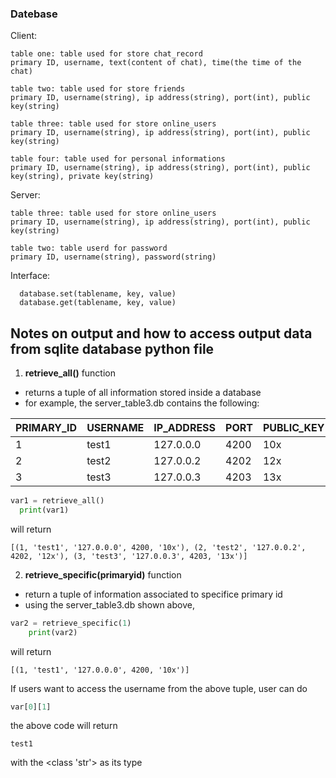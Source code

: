 ### Datebase 
  Client:
  
    table one: table used for store chat_record
    primary ID, username, text(content of chat), time(the time of the chat)
  
    table two: table used for store friends
    primary ID, username(string), ip address(string), port(int), public key(string)
    
    table three: table used for store online_users
    primary ID, username(string), ip address(string), port(int), public key(string)
    
    table four: table used for personal informations
    primary ID, username(string), ip address(string), port(int), public key(string), private key(string)
    
  Server:
    
    table three: table used for store online_users
    primary ID, username(string), ip address(string), port(int), public key(string)
    
    table two: table userd for password
    primary ID, username(string), password(string)
  
  Interface:
  
      database.set(tablename, key, value)
      database.get(tablename, key, value)

## Notes on output and how to access output data from sqlite database python file
 
1. **retrieve_all()** function
* returns a tuple of all information stored inside a database
* for example, the server_table3.db contains the following:

| PRIMARY_ID  | USERNAME  | IP_ADDRESS | PORT | PUBLIC_KEY |
| ---------- | ---------- | ---------- | ---------- | ---------- |
| 1      | test1 | 127.0.0.0 | 4200 | 10x |
| 2      | test2 | 127.0.0.2| 4202 | 12x |
| 3 | test3 | 127.0.0.3 | 4203 | 13x |

```python
var1 = retrieve_all()
  print(var1)
```
will return
```
[(1, 'test1', '127.0.0.0', 4200, '10x'), (2, 'test2', '127.0.0.2', 4202, '12x'), (3, 'test3', '127.0.0.3', 4203, '13x')]
```

2. **retrieve_specific(primaryid)** function
* return a tuple of information associated to specifice primary id
* using the server_table3.db shown above, 
```python
var2 = retrieve_specific(1)
    print(var2)
```
will return 
```
[(1, 'test1', '127.0.0.0', 4200, '10x')]
```
If users want to access the username from the above tuple, user can do
```python
var[0][1]
```
the above code will return
```
test1
```
with the <class 'str'> as its type
